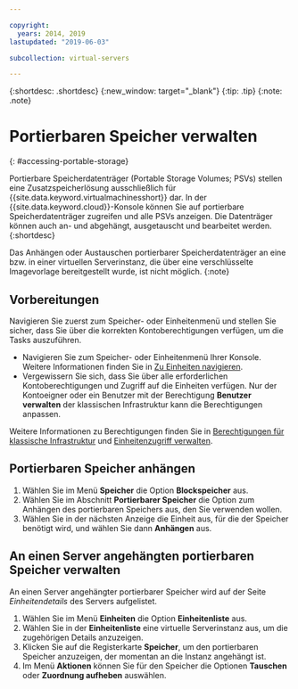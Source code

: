 ```yaml
---

copyright:
  years: 2014, 2019
lastupdated: "2019-06-03"

subcollection: virtual-servers

---
```


{:shortdesc: .shortdesc}
{:new_window: target="_blank"}
{:tip: .tip}
{:note: .note}

# Portierbaren Speicher verwalten
{: #accessing-portable-storage}

Portierbare Speicherdatenträger (Portable Storage Volumes; PSVs) stellen eine Zusatzspeicherlösung ausschließlich für {{site.data.keyword.virtualmachinesshort}} dar. In der {{site.data.keyword.cloud}}-Konsole können Sie auf portierbare Speicherdatenträger zugreifen und alle PSVs anzeigen. Die Datenträger können auch an- und abgehängt, ausgetauscht und bearbeitet werden.
{:shortdesc}

Das Anhängen oder Austauschen portierbarer Speicherdatenträger an eine bzw. in einer virtuellen Serverinstanz, die über eine verschlüsselte Imagevorlage bereitgestellt wurde, ist nicht möglich.
{:note}

## Vorbereitungen
Navigieren Sie zuerst zum Speicher- oder Einheitenmenü und stellen Sie sicher, dass Sie über die korrekten Kontoberechtigungen verfügen, um die Tasks auszuführen.

* Navigieren Sie zum Speicher- oder Einheitenmenü Ihrer Konsole. Weitere Informationen finden Sie in [Zu Einheiten navigieren](/docs/vsi?topic=virtual-servers-navigating-devices).
* Vergewissern Sie sich, dass Sie über alle erforderlichen Kontoberechtigungen und Zugriff auf die Einheiten verfügen. Nur der Kontoeigner oder ein Benutzer mit der Berechtigung **Benutzer verwalten** der klassischen Infrastruktur kann die Berechtigungen anpassen.

Weitere Informationen zu Berechtigungen finden Sie in [Berechtigungen für klassische Infrastruktur](/docs/iam?topic=iam-infrapermission#infrapermission) und [Einheitenzugriff verwalten](/docs/vsi?topic=virtual-servers-managing-device-access).

## Portierbaren Speicher anhängen

1. Wählen Sie im Menü **Speicher** die Option **Blockspeicher** aus.
2. Wählen Sie im Abschnitt **Portierbarer Speicher** die Option zum Anhängen des portierbaren Speichers aus, den Sie verwenden wollen.
3. Wählen Sie in der nächsten Anzeige die Einheit aus, für die der Speicher benötigt wird, und wählen Sie dann **Anhängen** aus.

## An einen Server angehängten portierbaren Speicher verwalten

An einen Server angehängter portierbarer Speicher wird auf der Seite *Einheitendetails* des Servers aufgelistet.

1. Wählen Sie im Menü **Einheiten** die Option **Einheitenliste** aus.
2. Wählen Sie in der **Einheitenliste** eine virtuelle Serverinstanz aus, um die zugehörigen Details anzuzeigen.
3. Klicken Sie auf die Registerkarte **Speicher**, um den portierbaren Speicher anzuzeigen, der momentan an die Instanz angehängt ist.
4. Im Menü **Aktionen** können Sie für den Speicher die Optionen **Tauschen** oder **Zuordnung aufheben** auswählen.
